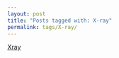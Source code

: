 ```yaml
---
layout: post
title: "Posts tagged with: X-ray"
permalink: tags/X-ray/
---
```

[Xray](/2011/12/xray)
